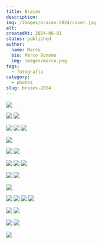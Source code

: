 ```yaml
---
title: Braies
description:
img: /images/braies-2024/cover.jpg
alt:
createdAt: 2024-06-01
status: published
author:
  name: Marco
  bio: Marco Bonomo
  img: images/marco.png
tags:
  - fotografia
category:
  - photos
slug: braies-2024
---
```


![](images/braies-2024/braies-2024-01.jpg)

![](images/braies-2024/braies-2024-03.jpg)
![](images/braies-2024/braies-2024-02.jpg)

![](images/braies-2024/braies-2024-04.jpg)
![](images/braies-2024/braies-2024-05.jpg)
![](images/braies-2024/braies-2024-06.jpg)

![](images/braies-2024/braies-2024-07.jpg)

![](images/braies-2024/braies-2024-08.jpg)
![](images/braies-2024/braies-2024-09.jpg)

![](images/braies-2024/braies-2024-10.jpg)
![](images/braies-2024/braies-2024-11.jpg)
![](images/braies-2024/braies-2024-12.jpg)

![](images/braies-2024/braies-2024-13.jpg)
![](images/braies-2024/braies-2024-15.jpg)

![](images/braies-2024/braies-2024-14.jpg)

![](images/braies-2024/braies-2024-16.jpg)
![](images/braies-2024/braies-2024-17.jpg)
![](images/braies-2024/braies-2024-18.jpg)
![](images/braies-2024/braies-2024-19.jpg)

![](images/braies-2024/braies-2024-20.jpg)
![](images/braies-2024/braies-2024-21.jpg)

![](images/braies-2024/braies-2024-22.jpg)
![](images/braies-2024/braies-2024-24.jpg)

![](images/braies-2024/braies-2024-23.jpg)

